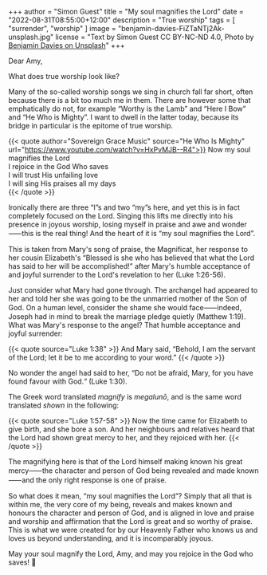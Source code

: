 +++
author = "Simon Guest"
title = "My soul magnifies the Lord"
date = "2022-08-31T08:55:00+12:00"
description = "True worship"
tags = [ "surrender", "worship" ]
image = "benjamin-davies-FiZTaNTj2Ak-unsplash.jpg"
license = "Text by Simon Guest CC BY-NC-ND 4.0, Photo by [Benjamin Davies on Unsplash](https://unsplash.com/photos/FiZTaNTj2Ak)"
+++

Dear Amy,

What does true worship look like?

Many of the so-called worship songs we sing in church fall far short, often because there is a bit too much me in them. There are however some that emphatically do not, for example “Worthy is the Lamb” and “Here I Bow” and “He Who is Mighty”. I want to dwell in the latter today, because its bridge in particular is the epitome of true worship.

{{< quote author="Sovereign Grace Music" source="He Who Is Mighty" url="https://www.youtube.com/watch?v=HxPvMJB--R4">}}
Now my soul magnifies the Lord  
I rejoice in the God Who saves  
I will trust His unfailing love  
I will sing His praises all my days  
{{< /quote >}}

Ironically there are three “I”s and two “my”s here, and yet this is in fact completely focused on the Lord. Singing this lifts me directly into his presence in joyous worship, losing myself in praise and awe and wonder⸺this is the real thing! And the heart of it is “my soul magnifies the Lord”.

This is taken from Mary's song of praise, the Magnificat, her response to her cousin Elizabeth's “Blessed is she who has believed that what the Lord has said to her will be accomplished!” after Mary's humble acceptance of and joyful surrender to the Lord's revelation to her (Luke 1:26-56).

Just consider what Mary had gone through. The archangel had appeared to her and told her she was going to be the unmarried mother of the Son of God. On a human level, consider the shame she would face⸺indeed, Joseph had in mind to break the marriage pledge quietly (Matthew 1:19). What was Mary's response to the angel? That humble acceptance and joyful surrender:

{{< quote source="Luke 1:38" >}}
And Mary said, “Behold, I am the servant of the Lord; let it be to me according to your word.”
{{< /quote >}}

No wonder the angel had said to her, “Do not be afraid, Mary, for you have found favour with God.“ (Luke 1:30).

The Greek word translated _magnify_ is _megalunō_, and is the same word translated _shown_ in the following:

{{< quote source="Luke 1:57-58" >}}
Now the time came for Elizabeth to give birth, and she bore a son. And her neighbours and relatives heard that the Lord had shown great mercy to her, and they rejoiced with her.
{{< /quote >}}

The magnifying here is that of the Lord himself making known his great mercy⸺the character and person of God being revealed and made known⸺and the only right response is one of praise.

So what does it mean, “my soul magnifies the Lord”?  Simply that all that is within me, the very core of my being, reveals and makes known and honours the character and person of God, and is aligned in love and praise and worship and affirmation that the Lord is great and so worthy of praise. This is what we were created for by our Heavenly Father who knows us and loves us beyond understanding, and it is incomparably joyous.

May your soul magnify the Lord, Amy, and may you rejoice in the God who saves! 🙏
